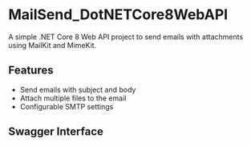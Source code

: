 # MailSend_DotNETCore8WebAPI

A simple .NET Core 8 Web API project to send emails with attachments using MailKit and MimeKit.

## Features

- Send emails with subject and body
- Attach multiple files to the email
- Configurable SMTP settings

## Swagger Interface

